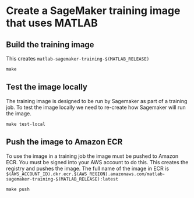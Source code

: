 # Create a SageMaker training image that uses MATLAB

## Build the training image
This creates `matlab-sagemaker-training-$(MATLAB_RELEASE)`
````shell
make
````

## Test the image locally
The training image is designed to be run by Sagemaker as part of a training job. To test the image locally we need to re-create how Sagemaker will run the image.

````shell
make test-local
````

## Push the image to Amazon ECR
To use the image in a training job the image must be pushed to Amazon ECR. You must be signed into your AWS account to do this.
This creates the registry and pushes the image. The full name of the image in ECR is `$(AWS_ACCOUNT_ID).dkr.ecr.$(AWS_REGION).amazonaws.com/matlab-sagemaker-training-$(MATLAB_RELEASE):latest`
````shell
make push
````




